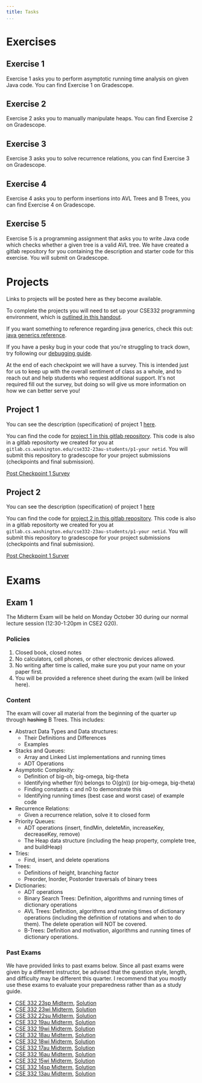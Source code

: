```yaml
---
title: Tasks
...
```



# Exercises

## Exercise 1

Exercise 1 asks you to perform asymptotic running time analysis on given Java code. You can find Exercise 1 on Gradescope.

## Exercise 2

Exercise 2 asks you to manually manipulate heaps. You can find Exercise 2 on Gradescope.

## Exercise 3

Exercise 3 asks you to solve recurrence relations, you can find Exercise 3 on Gradescope.

## Exercise 4

Exercise 4 asks you to perform insertions into AVL Trees and B Trees, you can find Exercise 4 on Gradescope.

## Exercise 5

Exercise 5 is a programming assignment that asks you to write Java code which checks whether a given tree is a valid AVL tree. We have created a gitlab repository for you containing the description and starter code for this exercise. You will submit on Gradescope.

# Projects

Links to projects will be posted here as they become available.

To complete the projects you will need to set up your CSE332 programming environment, which is [outlined in this handout](https://docs.google.com/document/d/1CWj02e1xjJY0J3CG_1tDxiOlDMnd2GU9PKmS5sskfXU/edit?usp=sharing).

If you want something to reference regarding java generics, check this out: [java generics reference](https://docs.google.com/document/d/1lfcUxBdtX30n-eLXy51yBwFuGppGaSbc164qIBUB_VY/edit?usp=sharing).

If you have a pesky bug in your code that you're struggling to track down, try following our [debugging guide](files/debugging_in_cse332.pdf).

At the end of each checkpoint we will have a survey. This is intended just for us to keep up with the overall sentiment of class as a whole, and to reach out and help students who request additional support. It's not required fill out the survey, but doing so will give us more information on how we can better serve you!

## Project 1

You can see the description (specification) of project 1 [here](https://docs.google.com/document/d/19Hg9mZngymc2_bSqf4y5U5FcgrqBLs8dux5Eo7ucMNM/edit?usp=sharing).

You can find the code for [project 1 in this gitlab repository](https://gitlab.cs.washington.edu/cse332-23au/p1-public). This code is also in a gitlab repositorty we created for you at `gitlab.cs.washington.edu/cse332-23au-students/p1-your netid`. You will submit this repository to gradescope for your project submissions (checkpoints and final submission).

[Post Checkpoint 1 Survey](https://docs.google.com/forms/d/e/1FAIpQLScAecDFTJGM5QPcNH9s0yFh26qIcKtsq9QEIijldXPdCWi0ag/viewform)

## Project 2

You can see the description (specification) of project 1 [here](https://docs.google.com/document/d/1M9jNReC99AQR8vOzkEqvb6cKQXYuuyFQcMdQxtOg124/edit?usp=sharing)

You can find the code for [project 2 in this gitlab repository](https://gitlab.cs.washington.edu/cse332-23au/p2-public). This code is also in a gitlab repositorty we created for you at `gitlab.cs.washington.edu/cse332-23au-students/p1-your netid`. You will submit this repository to gradescope for your project submissions (checkpoints and final submission).

[Post Checkpoint 1 Surver](https://forms.gle/sV123vWUeUTdWRKi8)

# Exams

## Exam 1

The Midterm Exam will be held on Monday October 30 during our normal lecture session (12:30-1:20pm in CSE2 G20).

### Policies

1. Closed book, closed notes
1. No calculators, cell phones, or other electronic devices allowed.
1. No writing after time is called, make sure you put your name on your paper first.
1. You will be provided a reference sheet during the exam (will be linked here).

### Content

The exam will cover all material from the beginning of the quarter up through ~~hashing~~ B Trees. This includes:

- Abstract Data Types and Data structures:
	- Their Definitions and Differences
	- Examples
- Stacks and Queues:
	- Array and Linked List implementations and running times
	- ADT Operations
- Asymptotic Complexity:
	- Definition of big-oh, big-omega, big-theta
	- Identifying whether f(n) belongs to O(g(n)) (or big-omega, big-theta)
	- Finding constants c and n0 to demonstrate this
	- Identifying running times (best case and worst case) of example code
- Recurrence Relations:
	- Given a recurrence relation, solve it to closed form
- Priority Queues:
	- ADT operations (insert, findMin, deleteMin, increaseKey, decreaseKey, remove)
	- The Heap data structure (including the heap property, complete tree, and buildHeap)
- Tries:
	- Find, insert, and delete operations
- Trees:
	- Definitions of height, branching factor
	- Preorder, Inorder, Postorder traversals of binary trees
- Dictionaries:
	- ADT operations
	- Binary Search Trees: Definition, algorithms and running times of dictionary operations
	- AVL Trees: Definition, algorithms and running times of dictionary operations (including the definition of rotations and when to do them). The delete operation will NOT be covered.
	- B-Trees: Definition and motivation, algorithms and running times of dictionary operations.

### Past Exams

We have provided links to past exams below. Since all past exams were given by a different instructor, be advised that the question style, length, and difficulty may be different this quarter. I recommend that you mostly use these exams to evaluate your preparedness rather than as a study guide.

- [CSE 332 23sp Midterm](files/cse332-midterm-23sp.pdf), [Solution](files/cse332-midterm-23sp-soln.pdf)
- [CSE 332 23wi Midterm](https://courses.cs.washington.edu/courses/cse332/23sp/exams/oldExams/cse332-midterm-23wi.pdf), [Solution](https://courses.cs.washington.edu/courses/cse332/23sp/exams/oldExams/cse332-midterm-23wi-soln.pdf)
- [CSE 332 22su Midterm](https://courses.cs.washington.edu/courses/cse332/23sp/exams/oldExams/cse332-midterm-22su.pdf), [Solution](https://courses.cs.washington.edu/courses/cse332/23sp/exams/oldExams/cse332-midterm-22su-soln.pdf)
- [CSE 332 19au Midterm](https://courses.cs.washington.edu/courses/cse332/23sp/exams/oldExams/cse332-midterm-19au.pdf), [Solution](https://courses.cs.washington.edu/courses/cse332/23sp/exams/oldExams/cse332-midterm-19au-soln.pdf)
- [CSE 332 19wi Midterm](https://courses.cs.washington.edu/courses/cse332/23sp/exams/oldExams/cse332-midterm-19wi.pdf), [Solution](https://courses.cs.washington.edu/courses/cse332/23sp/exams/oldExams/cse332-midterm-19wi-soln.pdf)
- [CSE 332 18au Midterm](https://courses.cs.washington.edu/courses/cse332/23sp/exams/oldExams/cse332-midterm-18au.pdf), [Solution](https://courses.cs.washington.edu/courses/cse332/23sp/exams/oldExams/cse332-midterm-18au-soln.pdf)
- [CSE 332 18wi Midterm](https://courses.cs.washington.edu/courses/cse332/23sp/exams/oldExams/cse332-midterm-18wi.pdf), [Solution](https://courses.cs.washington.edu/courses/cse332/23sp/exams/oldExams/cse332-midterm-18wi-soln.pdf)
- [CSE 332 17au Midterm](https://courses.cs.washington.edu/courses/cse332/23sp/exams/oldExams/cse332-midterm-17au.pdf), [Solution](https://courses.cs.washington.edu/courses/cse332/23sp/exams/oldExams/cse332-midterm-17au-soln.pdf)
- [CSE 332 16au Midterm](https://courses.cs.washington.edu/courses/cse332/23sp/exams/oldExams/cse332-midterm-16au.pdf), [Solution](https://courses.cs.washington.edu/courses/cse332/23sp/exams/oldExams/cse332-midterm-16au-soln.pdf)
- [CSE 332 15wi Midterm](https://courses.cs.washington.edu/courses/cse332/23sp/exams/oldExams/cse332-midterm-15wi-A.pdf), [Solution](https://courses.cs.washington.edu/courses/cse332/23sp/exams/oldExams/cse332-midterm-15wi-A-soln.pdf)
- [CSE 332 14sp Midterm](https://courses.cs.washington.edu/courses/cse332/23sp/exams/oldExams/cse332-midterm-14sp.pdf), [Solution](https://courses.cs.washington.edu/courses/cse332/23sp/exams/oldExams/cse332-midterm-14sp-soln.pdf)
- [CSE 332 13au Midterm](https://courses.cs.washington.edu/courses/cse332/23sp/exams/oldExams/cse332-midterm-13au.pdf), [Solution](https://courses.cs.washington.edu/courses/cse332/23sp/exams/oldExams/cse332-midterm-13au-soln.pdf)

